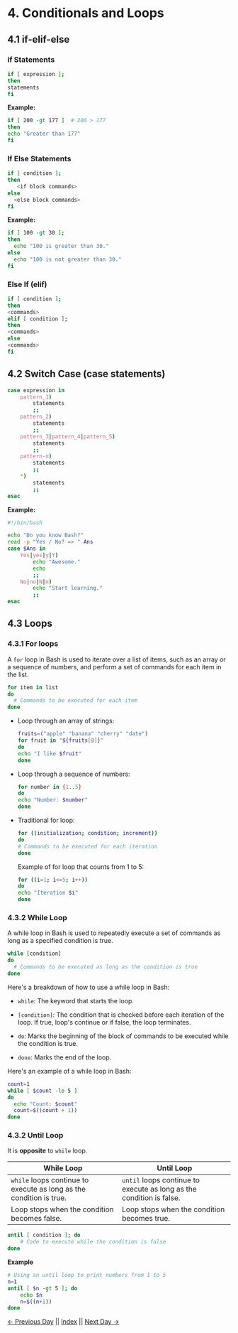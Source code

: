 # 4. Conditionals and Loops

## 4.1 if-elif-else

### if Statements

```bash
if [ expression ];
then
statements
fi
```

**Example:**

```bash
if [ 200 -gt 177 ]  # 200 > 177
then
echo "Greater than 177"
fi
```

### If Else Statements

```bash
if [ condition ];
then
   <if block commands>
else
  <else block commands>
fi
```

**Example:**

```bash
if [ 100 -gt 30 ];
then
  echo "100 is greater than 30."
else
  echo "100 is not greater than 30."
fi
```

### Else If (elif)

```bash
if [ condition ];
then
<commands>
elif [ condition ];
then
<commands>
else
<commands>
fi
```

## 4.2 Switch Case (case statements)

```bash
case expression in
    pattern_1)
        statements
        ;;
    pattern_2)
        statements
        ;;
    pattern_3|pattern_4|pattern_5)
        statements
        ;;
    pattern-n)
        statements
        ;;
    *)
        statements
        ;;
esac
```

**Example:**

```bash
#!/bin/bash

echo "Do you know Bash?"
read -p "Yes / No? => " Ans
case $Ans in
    Yes|yes|y|Y)
        echo "Awesome."
        echo
        ;;
    No|no|N|n)
        echo "Start learning."
        ;;
esac
```

## 4.3 Loops

### 4.3.1 For loops

A `for` loop in Bash is used to iterate over a list of items, such as an array or a sequence of numbers, and perform a set of commands for each item in the list.

```bash
for item in list
do
  # Commands to be executed for each item
done
```

- Loop through an array of strings:
  ```bash
  fruits=("apple" "banana" "cherry" "date")
  for fruit in "${fruits[@]}"
  do
  echo "I like $fruit"
  done
  ```
- Loop through a sequence of numbers:
  ```bash
  for number in {1..5}
  do
  echo "Number: $number"
  done
  ```
- Traditional for loop:
  ```bash
  for ((initialization; condition; increment))
  do
  # Commands to be executed for each iteration
  done
  ```
  Example of for loop that counts from 1 to 5:
  ```bash
  for ((i=1; i<=5; i++))
  do
  echo "Iteration $i"
  done
  ```

### 4.3.2 While Loop

A while loop in Bash is used to repeatedly execute a set of commands as long as a specified condition is true.

```bash
while [condition]
do
  # Commands to be executed as long as the condition is true
done
```

Here's a breakdown of how to use a while loop in Bash:

- `while`: The keyword that starts the loop.

- `[condition]`: The condition that is checked before each iteration of the loop. If true, loop's continue or if false, the loop terminates.

- `do`: Marks the beginning of the block of commands to be executed while the condition is true.

- `done`: Marks the end of the loop.

Here's an example of a while loop in Bash:

```bash
count=1
while [ $count -le 5 ]
do
  echo "Count: $count"
  count=$((count + 1))
done
```

### 4.3.2 Until Loop

It is **opposite** to `while` loop.

| While Loop                                                          | Until Loop                                                           |
| ------------------------------------------------------------------- | -------------------------------------------------------------------- |
| `while` loops continue to execute as long as the condition is true. | `until` loops continue to execute as long as the condition is false. |
| Loop stops when the condition becomes false.                        | Loop stops when the condition becomes true.                          |

```bash
until [ condition ]; do
    # Code to execute while the condition is false
done
```

**Example**

```bash
# Using an until loop to print numbers from 1 to 5
n=1
until [ $n -gt 5 ]; do
    echo $n
    n=$((n+1))
done
```

[← Previous Day]() || [Index](../README.md) || [Next Day →]()
